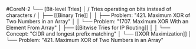 #CoreN-2
└── [Bit-level Tries]
    │   / Tries operating on bits instead of characters /
    │
    ├── [[Binary Trie]]
    │   │   ├── Problem: "421. Maximum XOR of Two Numbers in an Array"
    │   │   └── Problem: "1707. Maximum XOR With an Element From Array"
    │
    ├── [[Bitwise Tries for IP Routing]]
    │   │   └── Concept: "CIDR and longest prefix matching"
    │
    └── [[XOR Maximization]]
        │   └── Problem: "421. Maximum XOR of Two Numbers in an Array"